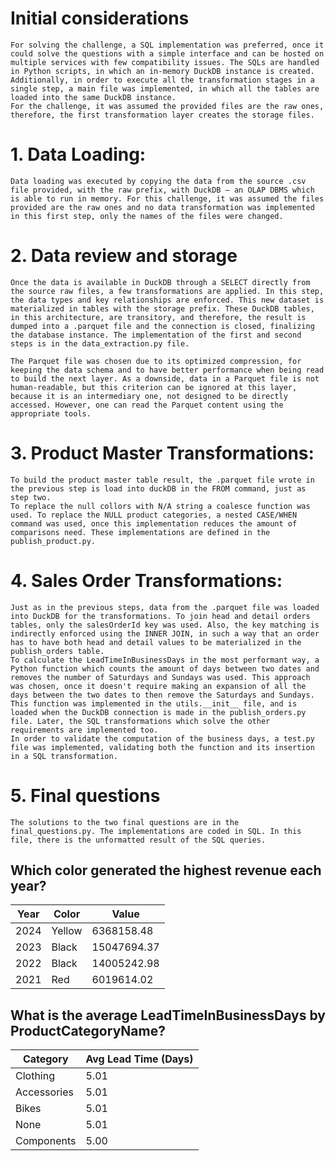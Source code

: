 # Initial considerations
    For solving the challenge, a SQL implementation was preferred, once it could solve the questions with a simple interface and can be hosted on multiple services with few compatibility issues. The SQLs are handled in Python scripts, in which an in-memory DuckDB instance is created.
    Additionally, in order to execute all the transformation stages in a single step, a main file was implemented, in which all the tables are loaded into the same DuckDB instance.
    For the challenge, it was assumed the provided files are the raw ones, therefore, the first transformation layer creates the storage files.

# 1. Data Loading:
    Data loading was executed by copying the data from the source .csv file provided, with the raw prefix, with DuckDB — an OLAP DBMS which is able to run in memory. For this challenge, it was assumed the files provided are the raw ones and no data transformation was implemented in this first step, only the names of the files were changed.
    
# 2. Data review and storage 
    Once the data is available in DuckDB through a SELECT directly from the source raw files, a few transformations are applied. In this step, the data types and key relationships are enforced. This new dataset is materialized in tables with the storage prefix. These DuckDB tables, in this architecture, are transitory, and therefore, the result is dumped into a .parquet file and the connection is closed, finalizing the database instance. The implementation of the first and second steps is in the data_extraction.py file.

    The Parquet file was chosen due to its optimized compression, for keeping the data schema and to have better performance when being read to build the next layer. As a downside, data in a Parquet file is not human-readable, but this criterion can be ignored at this layer, because it is an intermediary one, not designed to be directly accessed. However, one can read the Parquet content using the appropriate tools.

# 3. Product Master Transformations:
    To build the product master table result, the .parquet file wrote in the previous step is load into duckDB in the FROM command, just as step two.
    To replace the null collors with N/A string a coalesce function was used. To replace the NULL product categories, a nested CASE/WHEN command was used, once this implementation reduces the amount of comparisons need. These implementations are defined in the publish_product.py.
    
# 4. Sales Order Transformations:
    Just as in the previous steps, data from the .parquet file was loaded into DuckDB for the transformations. To join head and detail orders tables, only the salesOrderId key was used. Also, the key matching is indirectly enforced using the INNER JOIN, in such a way that an order has to have both head and detail values to be materialized in the publish_orders table.
    To calculate the LeadTimeInBusinessDays in the most performant way, a Python function which counts the amount of days between two dates and removes the number of Saturdays and Sundays was used. This approach was chosen, once it doesn't require making an expansion of all the days between the two dates to then remove the Saturdays and Sundays. This function was implemented in the utils.__init__ file, and is loaded when the DuckDB connection is made in the publish_orders.py file. Later, the SQL transformations which solve the other requirements are implemented too.
    In order to validate the computation of the business days, a test.py file was implemented, validating both the function and its insertion in a SQL transformation.

# 5. Final questions
    The solutions to the two final questions are in the final_questions.py. The implementations are coded in SQL. In this file, there is the unformatted result of the SQL queries.

## Which color generated the highest revenue each year?
| Year | Color  | Value       |
|------|--------|-------------|
| 2024 | Yellow | 6368158.48  |
| 2023 | Black  | 15047694.37 |
| 2022 | Black  | 14005242.98 |
| 2021 | Red    | 6019614.02  |

## What is the average LeadTimeInBusinessDays by ProductCategoryName?
| Category     | Avg Lead Time (Days) |
|--------------|----------------------|
| Clothing     | 5.01                 |
| Accessories  | 5.01                 |
| Bikes        | 5.01                 |
| None         | 5.01                 |
| Components   | 5.00                 |